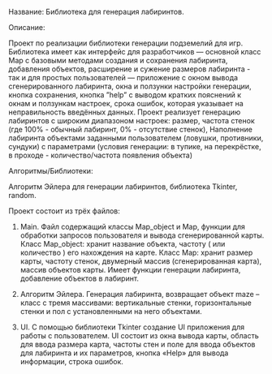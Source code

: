 Название: Библиотека для генерация лабиринтов.

Описание: 

Проект по реализации библиотеки генерации подземелий для игр. Библиотека имеет как интерфейс для разработчиков — основной класс Map с базовыми методами создания и сохранения лабиринта, добавления объектов, расширение и сужение размеров лабиринта -  
так и для простых пользователей — приложение с окном вывода сгенерированного лабиринта, окна и ползунки настройки генерации, кнопка сохранения, кнопка ”help” с выводом кратких пояснений к окнам и ползункам настроек, срока ошибок, которая указывает на неправильность 
введённых данных. Проект реализует генерацию лабиринтов с широким диапазоном настроек: размер, частота стенок (где 100% - обычный лабиринт, 0% - отсутствие стенок), Наполнение лабиринта объектами заданными пользователем (ловушки, противники, сундуки) с параметрами 
(условия генерации: в тупике, на перекрёстке, в проходе - количество/частота появления объекта)

Алгоритмы/Библиотеки: 

Алгоритм Эйлера для генерации лабиринтов, библиотека Tkinter, random.

Проект состоит из трёх файлов:

1) Main. Файл содержащий классы Map_object и Map, функции для обработки запросов пользователя и вывода сгенерированной карты.
Класс Map_object: хранит название объекта, частоту ( или количество ) его нахождения на карте.
Класс Map: хранит размер карты, частоту стенок, двумерный массив (сгенерированная карта), массив объектов карты. Имеет функции генерации лабиринта, добавление объектов в лабиринт.

2) Алгоритм Эйлера. Генерация лабиринта, возвращает объект maze – класс с тремя массивами: вертикальные стенки, горизонтальные стенки и пол с установленными на него объектами.

3) UI. С помощью библиотеки Tkinter создание UI приложения для работы с пользователем. UI состоит из окна вывода карты, область для ввода размера карта, частоты стен и поле для ввода объектов для лабиринта и их параметров, кнопка «Help» для вывода информации,
строка ошибок.

